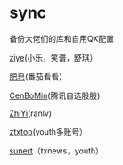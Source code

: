 # sync
备份大佬们的库和自用QX配置

[ziye](https://github.com/ziye888)(小乐，笑谱，舒琪）

[肥皂](https://github.com/age174/-)(番茄看看）

[CenBoMin](https://github.com/CenBoMin/GithubSync)(腾讯自选股股)

[ZhiYi](https://github.com/ZhiYi-N/Private-Script)(ranlv)

[ztxtop](https://github.com/ztxtop/x)(youth多账号）

[sunert](https://github.com/Sunert/Scripts)（txnews，youth）
